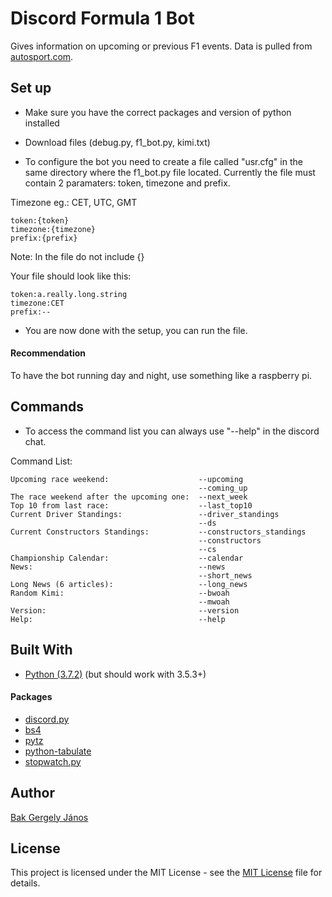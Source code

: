 ﻿# Discord Formula 1 Bot

Gives information on upcoming or previous F1 events. 
Data is pulled from [autosport.com](https://www.autosport.com/f1).

## Set up

- Make sure you have the correct packages and version of python installed

- Download files (debug.py, f1_bot.py, kimi.txt)

- To configure the bot you need to create a file called "usr.cfg" in the same directory where the f1_bot.py file located. Currently the file must contain 2 paramaters: token, timezone and prefix.

Timezone eg.: CET, UTC, GMT

```
token:{token}
timezone:{timezone}
prefix:{prefix}
```

Note: In the file do not include {}

Your file should look like this:
```
token:a.really.long.string
timezone:CET
prefix:--
```

- You are now done with the setup, you can run the file.

#### Recommendation

To have the bot running day and night, use something like a raspberry pi.

## Commands

- To access the command list you can always use "--help" in the discord chat.

Command List:
```
Upcoming race weekend:                    --upcoming
                                          --coming_up
The race weekend after the upcoming one:  --next_week
Top 10 from last race:                    --last_top10
Current Driver Standings:                 --driver_standings
                                          --ds
Current Constructors Standings:           --constructors_standings
                                          --constructors
                                          --cs
Championship Calendar:                    --calendar
News:                                     --news
                                          --short_news
Long News (6 articles):                   --long_news
Random Kimi:                              --bwoah
                                          --mwoah
Version:								  --version
Help:									  --help
```

## Built With

- [Python (3.7.2)](https://www.python.org) (but should work with 3.5.3+)

#### Packages

* [discord.py](https://github.com/Rapptz/discord.py)
* [bs4](https://www.crummy.com/software/BeautifulSoup/bs4/doc/)
* [pytz](https://pypi.org/project/pytz/)
* [python-tabulate](https://github.com/gregbanks/python-tabulate)
* [stopwatch.py](https://pypi.org/project/stopwatch.py/)


## Author

[Bak Gergely János](https://github.com/weyh)

## License
This project is licensed under the MIT License - see the [MIT License](LICENSE) file for details.
